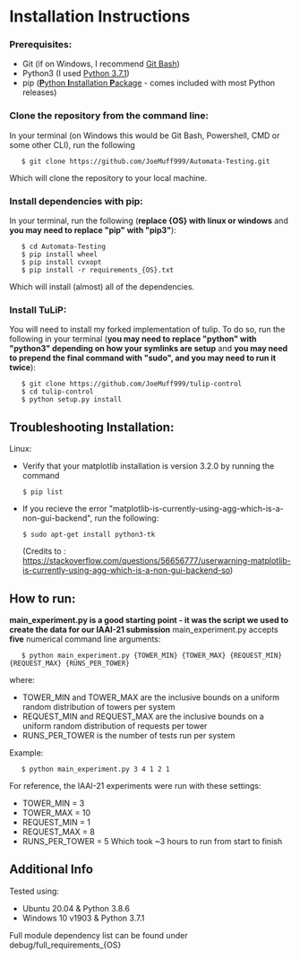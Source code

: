 # Installation Instructions

### Prerequisites:
- Git (if on Windows, I recommend [Git Bash](https://gitforwindows.org/))
- Python3 (I used [Python 3.7.1](https://www.python.org/downloads/release/python-371/))
- pip ([**P**ython **I**nstallation **P**ackage](https://pypi.org/project/pip/) - comes included with most Python releases)

### Clone the repository from the command line:
In your terminal (on Windows this would be Git Bash, Powershell, CMD or some other CLI), run the following
```
   $ git clone https://github.com/JoeMuff999/Automata-Testing.git
```
Which will clone the repository to your local machine. 
### Install dependencies with pip:
In your terminal, run the following (**replace {OS} with linux or windows** and **you may need to replace "pip" with "pip3"**):
```
   $ cd Automata-Testing
   $ pip install wheel
   $ pip install cvxopt
   $ pip install -r requirements_{OS}.txt
```
Which will install (almost) all of the dependencies.
### Install TuLiP:
You will need to install my forked implementation of tulip. To do so, run the following in your terminal (**you may need to replace "python" with "python3" depending on how your symlinks are setup** and **you may need to prepend the final command with "sudo", and you may need to run it twice**):
```
   $ git clone https://github.com/JoeMuff999/tulip-control
   $ cd tulip-control
   $ python setup.py install 
```

## Troubleshooting Installation:
Linux:
- Verify that your matplotlib installation is version 3.2.0 by running the command 
   ```
   $ pip list
   ```
- If you recieve the error "matplotlib-is-currently-using-agg-which-is-a-non-gui-backend", run the following:
   ```
   $ sudo apt-get install python3-tk
   ```
   (Credits to : https://stackoverflow.com/questions/56656777/userwarning-matplotlib-is-currently-using-agg-which-is-a-non-gui-backend-so)

## How to run:
**main_experiment.py is a good starting point - it was the script we used to create the data for our IAAI-21 submission**
main_experiment.py accepts **five** numerical command line arguments:
```
   $ python main_experiment.py {TOWER_MIN} {TOWER_MAX} {REQUEST_MIN} {REQUEST_MAX} {RUNS_PER_TOWER}
```
where:
   - TOWER_MIN and TOWER_MAX are the inclusive bounds on a uniform random distribution of towers per system
   - REQUEST_MIN and REQUEST_MAX are the inclusive bounds on a uniform random distribution of requests per tower
   - RUNS_PER_TOWER is the number of tests run per system
   
Example:
```
   $ python main_experiment.py 3 4 1 2 1
```
For reference, the IAAI-21 experiments were run with these settings:
   - TOWER_MIN = 3
   - TOWER_MAX = 10
   - REQUEST_MIN = 1
   - REQUEST_MAX = 8
   - RUNS_PER_TOWER = 5
Which took ~3 hours to run from start to finish

## Additional Info

Tested using:
- Ubuntu 20.04 & Python 3.8.6
- Windows 10 v1903 & Python 3.7.1

Full module dependency list can be found under debug/full_requirements_{OS}
